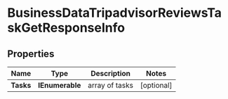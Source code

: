 # BusinessDataTripadvisorReviewsTaskGetResponseInfo


## Properties

| Name | Type | Description | Notes |
|------------ | ------------- | ------------- | -------------|
**Tasks** | **IEnumerable<BusinessDataTripadvisorReviewsTaskGetTaskInfo>** | array of tasks |[optional]|